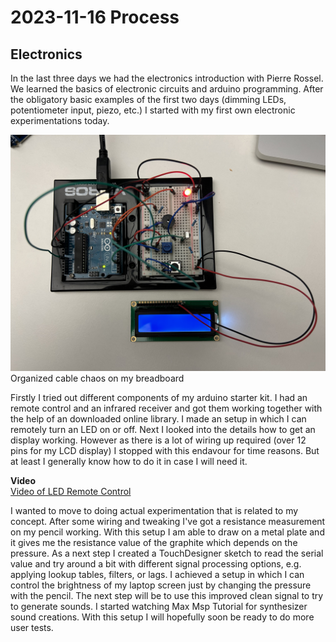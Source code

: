 # 2023-11-16 Process

## Electronics

In the last three days we had the electronics introduction with Pierre Rossel. We learned the basics of electronic circuits and arduino programming. After the obligatory basic examples of the first two days (dimming LEDs, potentiometer input, piezo, etc.) I started with my first own electronic experimentations today.

![Organized cable chaos on my breadboard](IMG_0299.jpeg)
Organized cable chaos on my breadboard

Firstly I tried out different components of my arduino starter kit. I had an remote control and an infrared receiver and got them working together with the help of an downloaded online library. I made an setup in which I can remotely turn an LED on or off. Next I looked into the details how to get an display working. However as there is a lot of wiring up required (over 12 pins for my LCD display) I stopped with this endavour for time reasons. But at least I generally know how to do it in case I will need it.

**Video**  
[Video of LED Remote Control](IMG_0301.mov)

I wanted to move to doing actual experimentation that is related to my concept. After some wiring and tweaking I've got a resistance measurement on my pencil working. With this setup I am able to draw on a metal plate and it gives me the resistance value of the graphite which depends on the pressure. As a next step I created a TouchDesigner sketch to read the serial value and try around a bit with different signal processing options, e.g. applying lookup tables, filters, or lags. I achieved a setup in which I can control the brightness of my laptop screen just by changing the pressure with the pencil. The next step will be to use this improved clean signal to try to generate sounds. I started watching Max Msp Tutorial for synthesizer sound creations. With this setup I will hopefully soon be ready to do more user tests.


